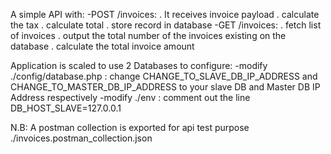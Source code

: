 A simple API with:
-POST /invoices:
    . It receives invoice payload 
    . calculate the tax
    . calculate total
    . store record in database
-GET /invoices:
    . fetch list of invoices 
    . output the total number of the invoices existing on the database
    . calculate the total invoice amount

Application is scaled to use 2 Databases to configure:
    -modify ./config/database.php : change CHANGE_TO_SLAVE_DB_IP_ADDRESS and CHANGE_TO_MASTER_DB_IP_ADDRESS to your slave DB and Master DB IP Address respectively
    -modify ./env : comment out the line DB_HOST_SLAVE=127.0.0.1

N.B: A postman collection is exported for api test purpose ./invoices.postman_collection.json